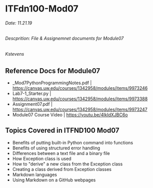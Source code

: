 # ITFdn100-Mod07

###### Date: 11.21.19
###### Descprition: File & Assignemnet documents for Module07
###### Kstevens
 
## Reference Docs for Module07
 
- _Mod7PythonProgrammingNotes.pdf | https://canvas.uw.edu/courses/1342958/modules/items/9973246
- Lab7-1_Starter.py | https://canvas.uw.edu/courses/1342958/modules/items/9973388
- Assignment07.pdf | https://canvas.uw.edu/courses/1342958/modules/items/9973247
- Module07 Course Video  | https://youtu.be/4IkIdXJBC6o


## Topics Covered in ITFND100 Mod07

- Benefits of putting built-in Python command into functions
- Benefits of using structured error handling
- Differences between a text file and a binary file
- How Exception class is used
- How to "derive" a new class from the Exception class
- Creating a class derived from Exception classes
- Markdown languages
- Using Markdown on a GitHub webpages
